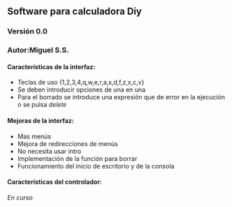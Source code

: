 ## Software para calculadora Diy
### Versión 0.0
### Autor:Miguel S.S.
#### Características de la interfaz:
* Teclas de uso {1,2,3,4,q,w,e,r,a,s,d,f,z,x,c,v}
* Se deben introducir opciones de una en una
* Para el borrado se introduce una expresión que de error en la ejecución o se pulsa *delete*
#### Mejoras de la interfaz:
* Mas menús
* Mejora de redirecciones de menús
* No necesita usar intro
* Implementación de la función para borrar
* Funcionamiento del inicio de escritorio y de la consola
#### Características del controlador:
*En curso*
